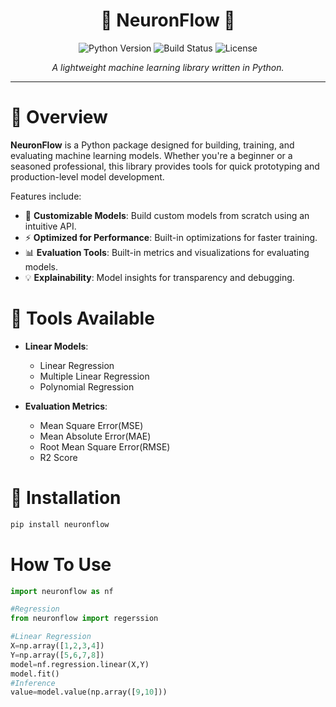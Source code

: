 <h1 align="center">🔮 NeuronFlow 🔮</h1>

<p align="center">
    <img src="https://img.shields.io/badge/python-3.x-blue.svg" alt="Python Version">
    <img src="https://img.shields.io/badge/build-passing-brightgreen.svg" alt="Build Status">
    <img src="https://img.shields.io/badge/license-MIT-lightgrey.svg" alt="License">
</p>

<p align="center"><i>A lightweight machine learning library written in Python.</i></p>

---

# 🌌 Overview

**NeuronFlow** is a Python package designed for building, training, and evaluating machine learning models. Whether you're a beginner or a seasoned professional, this library provides tools for quick prototyping and production-level model development.

Features include:
- 🧠 **Customizable Models**: Build custom models from scratch using an intuitive API.
- ⚡ **Optimized for Performance**: Built-in optimizations for faster training.
- 📊 **Evaluation Tools**: Built-in metrics and visualizations for evaluating models.
- 💡 **Explainability**: Model insights for transparency and debugging.


# 🌟 Tools Available

- **Linear Models**: 
  - Linear Regression
  - Multiple Linear Regression
  - Polynomial Regression

- **Evaluation Metrics**:
  - Mean Square Error(MSE)
  - Mean Absolute Error(MAE)
  - Root Mean Square Error(RMSE)
  - R2 Score



  

# 🚀 Installation

```bash
pip install neuronflow

```
#  How To Use

```python
import neuronflow as nf

#Regression
from neuronflow import regerssion

#Linear Regression
X=np.array([1,2,3,4])
Y=np.array([5,6,7,8])
model=nf.regression.linear(X,Y)
model.fit() 
#Inference 
value=model.value(np.array([9,10]))
```

